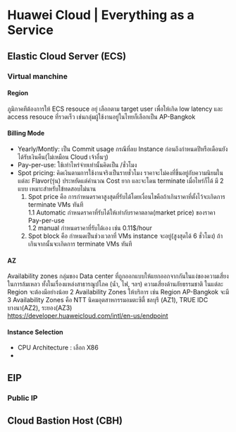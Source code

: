 # Huawei Cloud | Everything as a Service

## Elastic Cloud Server (ECS)   
### Virtual manchine   
   #### Region
   ภูมิภาคทีต้องการให้ ECS resouce อยุ่ เลือกตาม target user เพื่อให้เกิด low latency และ access resouce ที่รวดเร็ว เช่นกลุ่มผู้ใช้งานอยู่ในไทยก็เลือกเป็น AP-Bangkok 
   
   #### Billing Mode
   - Yearly/Montly: เป็น Commit usage กรณีที่ลบ Instance ก่อนถึงกำหนดปีหรือเดือนยังได้รับเงินคืน(ไม่เหมือน Cloud เจ้าอื่นๆ)
   - Pay-per-use: ใช้เท่าไหร่จ่ายเท่านั้นคิดเป็น /ชั่วโมง
   - Spot pricing: คิดเงินตามการใช้งานจริงเป็นรายชั่วโมง ราคาจะไม่คงที่ขึ้นอยู่กับความนิยมในแต่ละ Flavor(รุ่น) ประหยัดแต่คำนวณ Cost ยาก และจะโดน terminate เมื่อไหร่ก็ได้ มี 2 แบบ เหมาะสำหรับใข้ทดสอบไม่นาน
      1. Spot price คือ การกำหนดราคาสูงสุดที่รับได้โดยเงื่อนไขคือถ้าเกินราคาที่ตั้งไว้จะเกิดการ terminate VMs ทันที   
		1.1 Automatic กำหนดราคาที่รับได้ให้เท่ากับราคาตลาด(market price) ของราคา Pay-per-use   
		1.2 manual กำหนดราคาที่รับได้เอง เช่น 0.11$/hour   
      2. Spot block คือ กำหนดเป็นช่วงเวลาที่ VMs instance จะอยู่(สูงสุดได้ 6 ชั่วโมง) ถ้าเกินจากนั้นจะเกิดการ terminate VMs ทันที
   
   #### AZ  
   Availability zones กลุ่มของ Data center ที่ถูกออกแบบให้แยกออกจากกันในแง่ของความเสี่ยงในการล้มเหลว ทั้งในเรื่องแหล่งสาธารณูปโภค (น้ำ, ไฟ, ฯลฯ) ความเสี่ยงด้านภัยธรรมชาติ ในแต่ละ Region จะต้องมีอย่างน้อย 2 Availability Zones ให้บริการ เช่น Region AP-Bangkok จะมี 3 Availability Zones คือ NTT นิคมอุตสาหกรรมอมตะซิตี้ ชลบุรี (AZ1), TRUE IDC บางนา(AZ2), ระยอง(AZ3)   
   https://developer.huaweicloud.com/intl/en-us/endpoint   

   #### Instance Selection  
   - CPU Architecture : เลือก X86
   -    
## EIP   
### Public IP







## Cloud Bastion Host (CBH)

